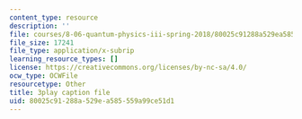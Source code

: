 ```yaml
---
content_type: resource
description: ''
file: courses/8-06-quantum-physics-iii-spring-2018/80025c91288a529ea585559a99ce51d1_qaj4u42XZLg.vtt
file_size: 17241
file_type: application/x-subrip
learning_resource_types: []
license: https://creativecommons.org/licenses/by-nc-sa/4.0/
ocw_type: OCWFile
resourcetype: Other
title: 3play caption file
uid: 80025c91-288a-529e-a585-559a99ce51d1
---
```

